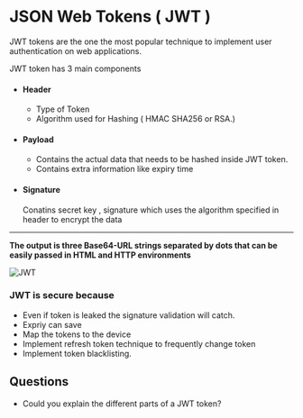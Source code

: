 # JSON Web Tokens ( JWT )

JWT tokens are the one the most popular technique to implement user authentication on web applications.

JWT token has 3 main components
- #### Header
   - Type of Token
   - Algorithm used for Hashing ( HMAC SHA256 or RSA.)
- #### Payload
   - Contains the actual data that needs to be hashed  inside JWT token.
   - Contains extra information like expiry time
- #### Signature
   Conatins secret key , signature which uses the algorithm specified in header to encrypt the data
---
   **The output is three Base64-URL strings separated by dots that can be easily passed in HTML and HTTP environments**

  ![JWT](https://cdn.auth0.com/content/jwt/encoded-jwt3.png?raw=true)


  ### JWT is secure because
  - Even if token is leaked the signature validation will catch.
  - Expriy  can save
  - Map the tokens to the device 
  - Implement refresh token technique to frequently change token
  - Implement token blacklisting.
  ## Questions
  - Could you explain the different parts of a JWT token?